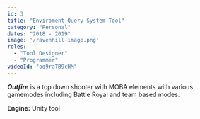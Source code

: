 ```yaml
---
id: 3
title: "Enviroment Query System Tool"
category: "Personal"
dates: "2018 - 2019"
image: '/ravenhill-image.png'
roles: 
  - "Tool Designer"
  - "Programmer"
videoId: "oq9raTB9cHM"
---
```


***Outfire*** is a top down shooter with MOBA elements with various gamemodes including Battle Royal and team based modes.

**Engine:** Unity tool